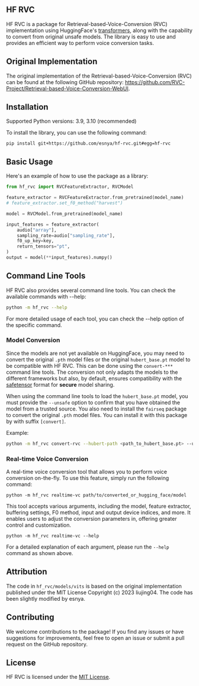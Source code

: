 HF RVC
----

HF RVC is a package for Retrieval-based-Voice-Conversion (RVC) implementation using HuggingFace's [transformers](https://github.com/huggingface/transformers), along with the capability to convert from original unsafe models. The library is easy to use and provides an efficient way to perform voice conversion tasks.

## Original Implementation

The original implementation of the Retrieval-based-Voice-Conversion (RVC) can be found at the following GitHub repository: https://github.com/RVC-Project/Retrieval-based-Voice-Conversion-WebUI.


## Installation

Supported Python versions: 3.9, 3.10 (recommended)

To install the library, you can use the following command:

```
pip install git+https://github.com/esnya/hf-rvc.git#egg=hf-rvc
```


## Basic Usage

Here's an example of how to use the package as a library:

```python
from hf_rvc import RVCFeatureExtractor, RVCModel

feature_extractor = RVCFeatureExtractor.from_pretrained(model_name)
# feature_extractor.set_f0_method("harvest")

model = RVCModel.from_pretrained(model_name)

input_features = feature_extractor(
    audio["array"],
    sampling_rate=audio["sampling_rate"],
    f0_up_key=key,
    return_tensors="pt",
)
output = model(**input_features).numpy()
```


## Command Line Tools

HF RVC also provides several command line tools. You can check the available commands with --help:

```bash
python -m hf_rvc --help
```

For more detailed usage of each tool, you can check the --help option of the specific command.

### Model Conversion

Since the models are not yet available on HuggingFace, you may need to convert the original `.pth` model files or the original `hubert_base.pt` model to be compatible with HF RVC. This can be done using the `convert-***` command line tools. The conversion not only adapts the models to the different frameworks but also, by default, ensures compatibility with the [safetensor](https://github.com/huggingface/safetensors) format for **secure** model sharing.

When using the command line tools to load the `hubert_base.pt` model, you must provide the `--unsafe` option to confirm that you have obtained the model from a trusted source.
You also need to install the `fairseq` package to convert the original `.pth` model files. You can install it with this package by with suffix `[convert]`.

Example:

```bash
python -m hf_rvc convert-rvc --hubert-path <path_to_hubert_base.pt> --unsafe <path_to_original_vits_model.pth>
```

### Real-time Voice Conversion

A real-time voice conversion tool that allows you to perform voice conversion on-the-fly. To use this feature, simply run the following command:

```
python -m hf_rvc realtime-vc path/to/converted_or_hugging_face/model
```

This tool accepts various arguments, including the model, feature extractor, buffering settings, F0 method, input and output device indices, and more. It enables users to adjust the conversion parameters in, offering greater control and customization.

```
python -m hf_rvc realtime-vc --help
```

For a detailed explanation of each argument, please run the `--help` command as shown above.

## Attribution

The code in `hf_rvc/models/vits` is based on the original implementation published under the MIT License Copyright (c) 2023 liujing04. The code has been slightly modified by esnya.

## Contributing

We welcome contributions to the package! If you find any issues or have suggestions for improvements, feel free to open an issue or submit a pull request on the GitHub repository.


## License

HF RVC is licensed under the [MIT License](./LICENSE).
